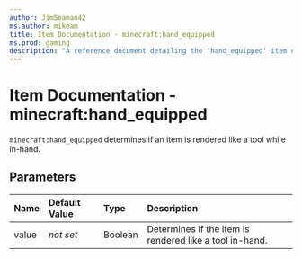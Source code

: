 ```yaml
---
author: JimSeaman42
ms.author: mikeam
title: Item Documentation - minecraft:hand_equipped
ms.prod: gaming
description: "A reference document detailing the 'hand_equipped' item component"
---
```


# Item Documentation - minecraft:hand_equipped

`minecraft:hand_equipped` determines if an item is rendered like a tool while in-hand.

## Parameters

|Name |Default Value  |Type  |Description  |
|:----------|:----------|:----------|:----------|
| value|*not set*| Boolean| Determines if the item is rendered like a tool in-hand.|
